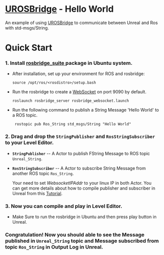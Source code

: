 
# [UROSBridge](https://github.com/robcog-iai/UROSBridge) - Hello World

An example of using [UROSBridge](https://github.com/robcog-iai/UROSBridge) to communicate between Unreal and Ros with std-msgs/String. 

# Quick Start

### 1. Install [rosbridge_suite ](http://wiki.ros.org/rosbridge_suite) package in Ubuntu system.
* After installation, set up your environment for ROS and rosbridge:

   ```source /opt/ros/<rosdistro>/setup.bash```
   
* Run the rosbridge to create a [WebSocket](https://www.websocket.org/) on port 9090 by default.

   ```roslaunch rosbridge_server rosbridge_websocket.launch```
   
* Run the following command to publish a String Message 'Hello World' to a ROS topic.

   ``` rostopic pub Ros_String std_msgs/String "Hello World"```
   
   
   
### 2. Drag and drop the ```StringPublisher``` and ```RosStringSubscriber``` to your Level Editor.

* **```StringPublisher```** -- A Actor to publish FString Message to ROS topic ```Unreal_String```. 

* **```RosStringSubscriber```**  -- A Actor to subscribe String Message from another ROS topic ```Ros_String```.

   Your need to set _WebsocketIPAddr_ to your linux IP in both Actor. You can get more details about how to compile publisher and subscriber in Unreal from this [Tutorial](https://github.com/robcog-iai/UROSBridge/blob/master/Documentation/Examples.md).
   
   

### 3. Now you can compile and play in Level Editor.

* Make Sure to run the rosbridge in Ubuntu and then press play button in Unreal.



### Congratulation! Now you should able to see the Message published in ```Unreal_String``` topic and Message subscribed from topic ```Ros_String``` in Output Log in Unreal. 
